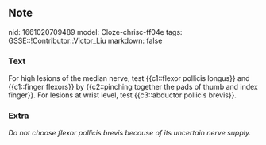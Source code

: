 ## Note
nid: 1661020709489
model: Cloze-chrisc-ff04e
tags: GSSE::!Contributor::Victor_Liu
markdown: false

### Text
For high lesions of the median nerve, test {{c1::flexor pollicis longus}} and {{c1::finger flexors}} by {{c2::pinching together the pads of thumb and index finger}}. For lesions at wrist level, test {{c3::abductor pollicis brevis}}.

### Extra
<i>Do not choose flexor pollicis brevis because of its uncertain
nerve supply.</i>
